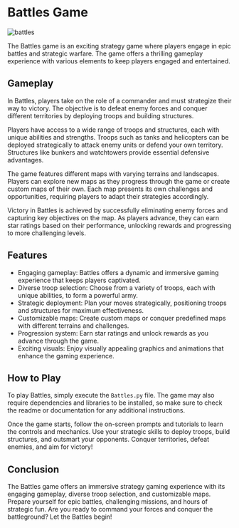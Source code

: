 # Battles Game

![battles](https://github.com/RedisMadani/battles/assets/136177376/6ecfb4ba-b1f7-4ae7-bed2-ca54febaaaa5)

The Battles game is an exciting strategy game where players engage in epic battles and strategic warfare. The game offers a thrilling gameplay experience with various elements to keep players engaged and entertained.

## Gameplay

In Battles, players take on the role of a commander and must strategize their way to victory. The objective is to defeat enemy forces and conquer different territories by deploying troops and building structures.

Players have access to a wide range of troops and structures, each with unique abilities and strengths. Troops such as tanks and helicopters can be deployed strategically to attack enemy units or defend your own territory. Structures like bunkers and watchtowers provide essential defensive advantages.

The game features different maps with varying terrains and landscapes. Players can explore new maps as they progress through the game or create custom maps of their own. Each map presents its own challenges and opportunities, requiring players to adapt their strategies accordingly.

Victory in Battles is achieved by successfully eliminating enemy forces and capturing key objectives on the map. As players advance, they can earn star ratings based on their performance, unlocking rewards and progressing to more challenging levels.

## Features

- Engaging gameplay: Battles offers a dynamic and immersive gaming experience that keeps players captivated.
- Diverse troop selection: Choose from a variety of troops, each with unique abilities, to form a powerful army.
- Strategic deployment: Plan your moves strategically, positioning troops and structures for maximum effectiveness.
- Customizable maps: Create custom maps or conquer predefined maps with different terrains and challenges.
- Progression system: Earn star ratings and unlock rewards as you advance through the game.
- Exciting visuals: Enjoy visually appealing graphics and animations that enhance the gaming experience.

## How to Play

To play Battles, simply execute the `Battles.py` file. The game may also require dependencies and libraries to be installed, so make sure to check the readme or documentation for any additional instructions.

Once the game starts, follow the on-screen prompts and tutorials to learn the controls and mechanics. Use your strategic skills to deploy troops, build structures, and outsmart your opponents. Conquer territories, defeat enemies, and aim for victory!

## Conclusion

The Battles game offers an immersive strategy gaming experience with its engaging gameplay, diverse troop selection, and customizable maps. Prepare yourself for epic battles, challenging missions, and hours of strategic fun. Are you ready to command your forces and conquer the battleground? Let the Battles begin!
